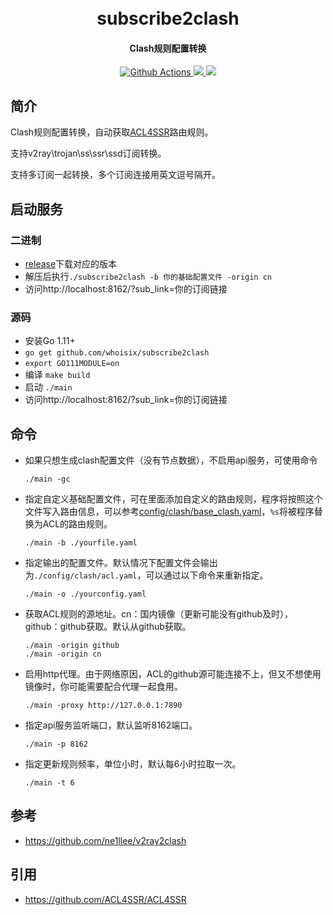 <h1 align="center">
  <br>subscribe2clash<br>
</h1>


<h4 align="center">Clash规则配置转换</h4>

<p align="center">
  <a href="https://github.com/whoisix/subscribe2clash/actions">
    <img src="https://img.shields.io/github/workflow/status/whoisix/subscribe2clash/Go" alt="Github Actions">
  </a>
  <a href="https://goreportcard.com/report/github.com/whoisix/subscribe2clash">
    <img src="https://goreportcard.com/badge/github.com/whoisix/subscribe2clash">
  </a>
  <a href="https://github.com/whoisix/subscribe2clash/releases">
    <img src="https://img.shields.io/github/release/whoisix/subscribe2clash/all.svg">
  </a>
</p>


## 简介

Clash规则配置转换，自动获取[ACL4SSR](https://github.com/ACL4SSR/ACL4SSR)路由规则。  

支持v2ray\trojan\ss\ssr\ssd订阅转换。  

支持多订阅一起转换，多个订阅连接用英文逗号隔开。

## 启动服务

### 二进制

- [release](https://github.com/whoisix/subscribe2clash/releases)下载对应的版本
- 解压后执行`./subscribe2clash -b 你的基础配置文件 -origin cn`
- 访问http://localhost:8162/?sub_link=你的订阅链接

### 源码

- 安装Go 1.11+
- `go get github.com/whoisix/subscribe2clash`
- `export GO111MODULE=on`
- 编译 `make build`
- 启动 `./main`
- 访问http://localhost:8162/?sub_link=你的订阅链接

## 命令

- 如果只想生成clash配置文件（没有节点数据），不启用api服务，可使用命令

  ```
  ./main -gc
  ```

- 指定自定义基础配置文件，可在里面添加自定义的路由规则，程序将按照这个文件写入路由信息，可以参考[config/clash/base_clash.yaml](https://github.com/whoisix/subscribe2clash/blob/master/config/clash/base_clash.yaml)，`%s`将被程序替换为ACL的路由规则。

  ```
  ./main -b ./yourfile.yaml
  ```

- 指定输出的配置文件。默认情况下配置文件会输出为`./config/clash/acl.yaml`，可以通过以下命令来重新指定。

  ```
  ./main -o ./yourconfig.yaml
  ```

- 获取ACL规则的源地址。cn：国内镜像（更新可能没有github及时），github：github获取。默认从github获取。

  ```
  ./main -origin github
  ./main -origin cn
  ```

- 启用http代理。由于网络原因，ACL的github源可能连接不上，但又不想使用镜像时，你可能需要配合代理一起食用。

  ```
  ./main -proxy http://127.0.0.1:7890
  ```

- 指定api服务监听端口，默认监听8162端口。

  ```
  ./main -p 8162
  ```

- 指定更新规则频率，单位小时，默认每6小时拉取一次。

  ```
  ./main -t 6
  ```

  

## 参考

- https://github.com/ne1llee/v2ray2clash

## 引用

- https://github.com/ACL4SSR/ACL4SSR
